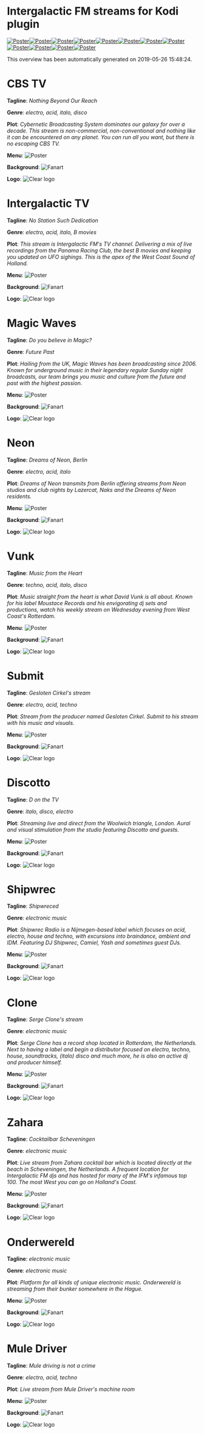 # Intergalactic FM streams for Kodi plugin

[![Poster](poster-examples/small-cbs_tv-poster.png "Poster")](#cbs-tv)[![Poster](poster-examples/small-intergalactic_tv-poster.png "Poster")](#intergalactic-tv)[![Poster](poster-examples/small-magic_waves-poster.png "Poster")](#magic-waves)[![Poster](poster-examples/small-neon-poster.png "Poster")](#neon)[![Poster](poster-examples/small-vunk-poster.png "Poster")](#vunk)[![Poster](poster-examples/small-submit-poster.png "Poster")](#submit)[![Poster](poster-examples/small-discotto-poster.png "Poster")](#discotto)[![Poster](poster-examples/small-shipwrec-poster.png "Poster")](#shipwrec)[![Poster](poster-examples/small-clone-poster.png "Poster")](#clone)[![Poster](poster-examples/small-zahara-poster.png "Poster")](#zahara)[![Poster](poster-examples/small-onderwereld-poster.png "Poster")](#onderwereld)[![Poster](poster-examples/small-mule_driver-poster.png "Poster")](#mule-driver)

This overview has been automatically generated on 2019-05-26 15:48:24.

# CBS TV

**Tagline**: *Nothing Beyond Our Reach*

**Genre**: *electro, acid, italo, disco*

**Plot**: *Cybernetic Broadcasting System dominates our galaxy for over a decade. This stream is non-commercial, non-conventional and nothing like it can be encountered on any planet. You can run all you want, but there is no escaping CBS TV.*

**Menu**:
![Poster](poster-examples/cbs_tv-poster.png "Poster")

**Background**:
![Fanart](https://raw.githubusercontent.com/intergalacticfm/plugin.video.intergalacticfm/master/resources/cbs_tv-fanart.jpg "Fanart")

**Logo**:
![Clear logo](clearlogo-examples/cbs_tv-clearlogo.png "Fanart")

# Intergalactic TV

**Tagline**: *No Station Such Dedication*

**Genre**: *electro, acid, italo, B movies*

**Plot**: *This stream is Intergalactic FM's TV channel. Delivering a mix of live recordings from the Panama Racing Club, the best B movies and keeping you updated on UFO sighings. This is the apex of the West Coast Sound of Holland.*

**Menu**:
![Poster](poster-examples/intergalactic_tv-poster.png "Poster")

**Background**:
![Fanart](https://raw.githubusercontent.com/intergalacticfm/plugin.video.intergalacticfm/master/resources/intergalactic_tv-fanart.jpg "Fanart")

**Logo**:
![Clear logo](clearlogo-examples/intergalactic_tv-clearlogo.png "Fanart")

# Magic Waves

**Tagline**: *Do you believe in Magic?*

**Genre**: *Future Past*

**Plot**: *Hailing from the UK, Magic Waves has been broadcasting since 2006. Known for underground music in their legendary regular Sunday night broadcasts, our team brings you music and culture from the future and past with the highest passion.*

**Menu**:
![Poster](poster-examples/magic_waves-poster.png "Poster")

**Background**:
![Fanart](https://raw.githubusercontent.com/intergalacticfm/plugin.video.intergalacticfm/master/resources/magic_waves-fanart.jpg "Fanart")

**Logo**:
![Clear logo](clearlogo-examples/magic_waves-clearlogo.png "Fanart")

# Neon

**Tagline**: *Dreams of Neon, Berlin*

**Genre**: *electro, acid, italo*

**Plot**: *Dreams of Neon transmits from Berlin offering streams from Neon studios and club nights by Lazercat, Naks and the Dreams of Neon residents.*

**Menu**:
![Poster](poster-examples/neon-poster.png "Poster")

**Background**:
![Fanart](https://raw.githubusercontent.com/intergalacticfm/plugin.video.intergalacticfm/master/resources/neon-fanart.jpg "Fanart")

**Logo**:
![Clear logo](clearlogo-examples/neon-clearlogo.png "Fanart")

# Vunk

**Tagline**: *Music from the Heart*

**Genre**: *techno, acid, italo, disco*

**Plot**: *Music straight from the heart is what David Vunk is all about. Known for his label Moustace Records and his envigorating dj sets and productions, watch his weekly stream on Wednesday evening from West Coast's Rotterdam.*

**Menu**:
![Poster](poster-examples/vunk-poster.png "Poster")

**Background**:
![Fanart](https://raw.githubusercontent.com/intergalacticfm/plugin.video.intergalacticfm/master/resources/vunk-fanart.jpg "Fanart")

**Logo**:
![Clear logo](clearlogo-examples/vunk-clearlogo.png "Fanart")

# Submit

**Tagline**: *Gesloten Cirkel's stream*

**Genre**: *electro, acid, techno*

**Plot**: *Stream from the producer named Gesloten Cirkel. Submit to his stream with his music and visuals.*

**Menu**:
![Poster](poster-examples/submit-poster.png "Poster")

**Background**:
![Fanart](https://raw.githubusercontent.com/intergalacticfm/plugin.video.intergalacticfm/master/resources/submit-fanart.jpg "Fanart")

**Logo**:
![Clear logo](clearlogo-examples/submit-clearlogo.png "Fanart")

# Discotto

**Tagline**: *D on the TV*

**Genre**: *italo, disco, electro*

**Plot**: *Streaming live and direct from the Woolwich triangle, London. Aural and visual stimulation from the studio featuring Discotto and guests.*

**Menu**:
![Poster](poster-examples/discotto-poster.png "Poster")

**Background**:
![Fanart](https://raw.githubusercontent.com/intergalacticfm/plugin.video.intergalacticfm/master/resources/discotto-fanart.jpg "Fanart")

**Logo**:
![Clear logo](clearlogo-examples/discotto-clearlogo.png "Fanart")

# Shipwrec

**Tagline**: *Shipwreced*

**Genre**: *electronic music*

**Plot**: *Shipwrec Radio is a Nijmegen-based label which focuses on acid, electro, house and techno, with excursions into braindance, ambient and IDM. Featuring DJ Shipwrec, Camiel, Yash and sometimes guest DJs.*

**Menu**:
![Poster](poster-examples/shipwrec-poster.png "Poster")

**Background**:
![Fanart](https://raw.githubusercontent.com/intergalacticfm/plugin.video.intergalacticfm/master/resources/shipwrec-fanart.jpg "Fanart")

**Logo**:
![Clear logo](clearlogo-examples/shipwrec-clearlogo.png "Fanart")

# Clone

**Tagline**: *Serge Clone's stream*

**Genre**: *electronic music*

**Plot**: *Serge Clone has a record shop located in Rotterdam, the Netherlands. Next to having a label and begin a distributor focused on electro, techno, house, soundtracks, (italo) disco and much more, he is also an active dj and producer himself.*

**Menu**:
![Poster](poster-examples/clone-poster.png "Poster")

**Background**:
![Fanart](https://raw.githubusercontent.com/intergalacticfm/plugin.video.intergalacticfm/master/resources/clone-fanart.jpg "Fanart")

**Logo**:
![Clear logo](clearlogo-examples/clone-clearlogo.png "Fanart")

# Zahara

**Tagline**: *Cocktailbar Scheveningen*

**Genre**: *electronic music*

**Plot**: *Live stream from Zahara cocktail bar which is located directly at the beach in Scheveningen, the Netherlands. A frequent location for Intergalactic FM djs and has hosted for many of the IFM's infamous top 100. The most West you can go on Holland's Coast.*

**Menu**:
![Poster](poster-examples/zahara-poster.png "Poster")

**Background**:
![Fanart](https://raw.githubusercontent.com/intergalacticfm/plugin.video.intergalacticfm/master/resources/zahara-fanart.jpg "Fanart")

**Logo**:
![Clear logo](clearlogo-examples/zahara-clearlogo.png "Fanart")

# Onderwereld

**Tagline**: *electronic music*

**Genre**: *electronic music*

**Plot**: *Platform for all kinds of unique electronic music. Onderwereld is streaming from their bunker somewhere in the Hague.*

**Menu**:
![Poster](poster-examples/onderwereld-poster.png "Poster")

**Background**:
![Fanart](https://raw.githubusercontent.com/intergalacticfm/plugin.video.intergalacticfm/master/resources/onderwereld-fanart.jpg "Fanart")

**Logo**:
![Clear logo](clearlogo-examples/onderwereld-clearlogo.png "Fanart")

# Mule Driver

**Tagline**: *Mule driving is not a crime*

**Genre**: *electro, acid, techno*

**Plot**: *Live stream from Mule Driver's machine room*

**Menu**:
![Poster](poster-examples/mule_driver-poster.png "Poster")

**Background**:
![Fanart](https://raw.githubusercontent.com/intergalacticfm/plugin.video.intergalacticfm/master/resources/mule_driver-fanart.jpg "Fanart")

**Logo**:
![Clear logo](clearlogo-examples/mule_driver-clearlogo.png "Fanart")

